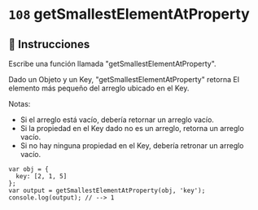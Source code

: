 # `108` getSmallestElementAtProperty

## 📝 Instrucciones

Escribe una función llamada "getSmallestElementAtProperty".

Dado un Objeto y un Key, "getSmallestElementAtProperty" retorna El elemento más pequeño del arreglo ubicado en el Key. 
 
Notas:
* Si el arreglo está vacío, debería retornar un arreglo vacío.
* Si la propiedad en el Key dado no es un arreglo, retorna un arreglo vacío.
* Si no hay ninguna propiedad en el Key, debería retronar un arreglo vacío.

```Js
var obj = {
  key: [2, 1, 5]
};
var output = getSmallestElementAtProperty(obj, 'key');
console.log(output); // --> 1
```